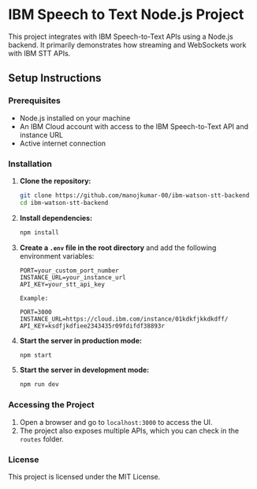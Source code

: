 # IBM Speech to Text Node.js Project  

This project integrates with IBM Speech-to-Text APIs using a Node.js backend. It primarily demonstrates how streaming and WebSockets work with IBM STT APIs.  

## Setup Instructions  

### Prerequisites  
- Node.js installed on your machine  
- An IBM Cloud account with access to the IBM Speech-to-Text API and instance URL  
- Active internet connection  

### Installation  

1. **Clone the repository:**  
   ```sh
   git clone https://github.com/manojkumar-00/ibm-watson-stt-backend
   cd ibm-watson-stt-backend
   ```  

2. **Install dependencies:**  
   ```sh
   npm install
   ```  

3. **Create a `.env` file in the root directory** and add the following environment variables:  
   ```env
   PORT=your_custom_port_number
   INSTANCE_URL=your_instance_url
   API_KEY=your_stt_api_key

   Example:

   PORT=3000
   INSTANCE_URL=https://cloud.ibm.com/instance/01kdkfjkkdkdff/
   API_KEY=ksdfjkdfiee2343435r09fdifdf38893r
   ```  

4. **Start the server in production mode:**  
   ```sh
   npm start 
   ```  

5. **Start the server in development mode:**  
   ```sh
   npm run dev 
   ```  

### Accessing the Project  

1. Open a browser and go to `localhost:3000` to access the UI.  
2. The project also exposes multiple APIs, which you can check in the `routes` folder.  

### License  
This project is licensed under the MIT License.
